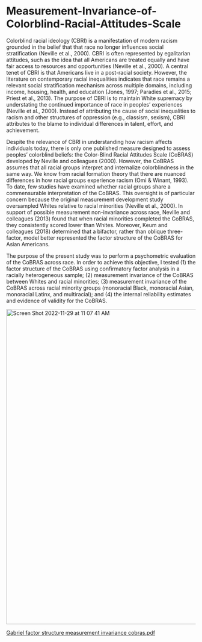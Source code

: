 # Measurement-Invariance-of-Colorblind-Racial-Attitudes-Scale

Colorblind racial ideology (CBRI) is a manifestation of modern racism grounded in the belief that that race no longer influences social stratification (Neville et al., 2000). CBRI is often represented by egalitarian attitudes, such as the idea that all Americans are treated equally and have fair access to resources and opportunities (Neville et al., 2000). A central tenet of CBRI is that Americans live in a post-racial society. However, the literature on contemporary racial inequalities indicates that race remains a relevant social stratification mechanism across multiple domains, including income, housing, health, and education (Jones, 1997; Paradies et al., 2015; Priest et al., 2013). The purpose of CBRI is to maintain White supremacy by understating the continued importance of race in peoples’ experiences (Neville et al., 2000). Instead of attributing the cause of social inequalities to racism and other structures of oppression (e.g., classism, sexism), CBRI attributes to the blame to individual differences in talent, effort, and achievement. 

Despite the relevance of CBRI in understanding how racism affects individuals today, there is only one published measure designed to assess peoples’ colorblind beliefs: the Color-Blind Racial Attitudes Scale (CoBRAS) developed by Neville and colleagues (2000). However, the CoBRAS assumes that all racial groups interpret and internalize colorblindness in the same way. We know from racial formation theory that there are nuanced differences in how racial groups experience racism (Omi & Winant, 1993). To date, few studies have examined whether racial groups share a commensurable interpretation of the CoBRAS. This oversight is of particular concern because the original measurement development study oversampled Whites relative to racial minorities (Neville et al., 2000). In support of possible measurement non-invariance across race, Neville and colleagues (2013) found that when racial minorities completed the CoBRAS, they consistently scored lower than Whites. Moreover, Keum and colleagues (2018) determined that a bifactor, rather than oblique three-factor, model better represented the factor structure of the CoBRAS for Asian Americans.

The purpose of the present study was to perform a psychometric evaluation of the CoBRAS across race. In order to achieve this objective, I tested 
(1) the factor structure of the CoBRAS using confirmatory factor analysis in a racially heterogeneous sample; 
(2) measurement invariance of the CoBRAS between Whites and racial minorities; 
(3) measurement invariance of the CoBRAS across racial minority groups (monoracial Black, monoracial Asian, monoracial Latinx, and multiracial); and 
(4) the internal reliability estimates and evidence of validity for the CoBRAS.

<img width="837" alt="Screen Shot 2022-11-29 at 11 07 41 AM" src="https://user-images.githubusercontent.com/86257471/204581354-34cf0e8e-26ab-4d08-b890-67811eb6254d.png">

[Gabriel factor structure measurement invariance cobras.pdf](https://github.com/abigailgabriel/Measurement-Invariance-of-Colorblind-Racial-Attitudes-Scale/files/10114828/Gabriel.factor.structure.measurement.invariance.cobras.pdf)
